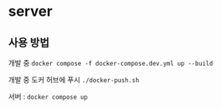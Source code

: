 # server

## 사용 방법
개발 중
```docker compose -f docker-compose.dev.yml up --build```

개발 중 도커 허브에 푸시
```./docker-push.sh```

서버 : 
```docker compose up```


